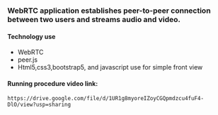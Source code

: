 
### WebRTC application establishes peer-to-peer connection between two users and streams audio and video.

#### Technology use
- WebRTC
- peer.js
- Html5,css3,bootstrap5, and javascript use for simple front view


#### Running procedure video link:
```
https://drive.google.com/file/d/1UR1g8myoreIZoyCGQpmdzcu4fuF4-DlO/view?usp=sharing
```